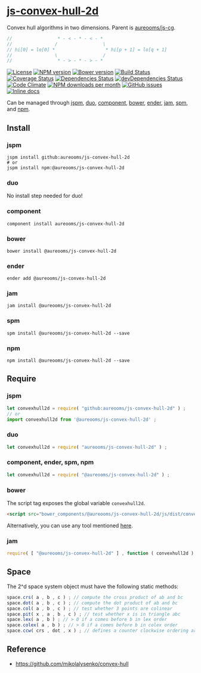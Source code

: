 [js-convex-hull-2d](http://make-github-pseudonymous-again.github.io/js-convex-hull-2d)
==

Convex hull algorithms in two dimensions. Parent is
[aureooms/js-cg](https://github.com/make-github-pseudonymous-again/js-cg).

```js
//                 * - < - * - < - *
//                /                 \
// hi[0] = lo[0] *                   * hi[p + 1] = lo[q + 1]
//                \                 /
//                 * - > - * - > - *
```

[![License](https://img.shields.io/github/license/make-github-pseudonymous-again/js-convex-hull-2d.svg?style=flat)](https://raw.githubusercontent.com/make-github-pseudonymous-again/js-convex-hull-2d/master/LICENSE)
[![NPM version](https://img.shields.io/npm/v/@aureooms/js-convex-hull-2d.svg?style=flat)](https://www.npmjs.org/package/@aureooms/js-convex-hull-2d)
[![Bower version](https://img.shields.io/bower/v/@aureooms/js-convex-hull-2d.svg?style=flat)](http://bower.io/search/?q=@aureooms/js-convex-hull-2d)
[![Build Status](https://img.shields.io/travis/make-github-pseudonymous-again/js-convex-hull-2d.svg?style=flat)](https://travis-ci.org/make-github-pseudonymous-again/js-convex-hull-2d)
[![Coverage Status](https://img.shields.io/coveralls/make-github-pseudonymous-again/js-convex-hull-2d.svg?style=flat)](https://coveralls.io/r/make-github-pseudonymous-again/js-convex-hull-2d)
[![Dependencies Status](https://img.shields.io/david/make-github-pseudonymous-again/js-convex-hull-2d.svg?style=flat)](https://david-dm.org/make-github-pseudonymous-again/js-convex-hull-2d#info=dependencies)
[![devDependencies Status](https://img.shields.io/david/dev/make-github-pseudonymous-again/js-convex-hull-2d.svg?style=flat)](https://david-dm.org/make-github-pseudonymous-again/js-convex-hull-2d#info=devDependencies)
[![Code Climate](https://img.shields.io/codeclimate/github/make-github-pseudonymous-again/js-convex-hull-2d.svg?style=flat)](https://codeclimate.com/github/make-github-pseudonymous-again/js-convex-hull-2d)
[![NPM downloads per month](https://img.shields.io/npm/dm/@aureooms/js-convex-hull-2d.svg?style=flat)](https://www.npmjs.org/package/@aureooms/js-convex-hull-2d)
[![GitHub issues](https://img.shields.io/github/issues/make-github-pseudonymous-again/js-convex-hull-2d.svg?style=flat)](https://github.com/make-github-pseudonymous-again/js-convex-hull-2d/issues)
[![Inline docs](http://inch-ci.org/github/make-github-pseudonymous-again/js-convex-hull-2d.svg?branch=master&style=shields)](http://inch-ci.org/github/make-github-pseudonymous-again/js-convex-hull-2d)

Can be managed through [jspm](https://github.com/jspm/jspm-cli),
[duo](https://github.com/duojs/duo),
[component](https://github.com/componentjs/component),
[bower](https://github.com/bower/bower),
[ender](https://github.com/ender-js/Ender),
[jam](https://github.com/caolan/jam),
[spm](https://github.com/spmjs/spm),
and [npm](https://github.com/npm/npm).

## Install

### jspm
```terminal
jspm install github:aureooms/js-convex-hull-2d
# or
jspm install npm:@aureooms/js-convex-hull-2d
```
### duo
No install step needed for duo!

### component
```terminal
component install aureooms/js-convex-hull-2d
```

### bower
```terminal
bower install @aureooms/js-convex-hull-2d
```

### ender
```terminal
ender add @aureooms/js-convex-hull-2d
```

### jam
```terminal
jam install @aureooms/js-convex-hull-2d
```

### spm
```terminal
spm install @aureooms/js-convex-hull-2d --save
```

### npm
```terminal
npm install @aureooms/js-convex-hull-2d --save
```

## Require
### jspm
```js
let convexhull2d = require( "github:aureooms/js-convex-hull-2d" ) ;
// or
import convexhull2d from '@aureooms/js-convex-hull-2d' ;
```
### duo
```js
let convexhull2d = require( "aureooms/js-convex-hull-2d" ) ;
```

### component, ender, spm, npm
```js
let convexhull2d = require( "@aureooms/js-convex-hull-2d" ) ;
```

### bower
The script tag exposes the global variable `convexhull2d`.
```html
<script src="bower_components/@aureooms/js-convex-hull-2d/js/dist/convex-hull-2d.min.js"></script>
```
Alternatively, you can use any tool mentioned [here](http://bower.io/docs/tools/).

### jam
```js
require( [ "@aureooms/js-convex-hull-2d" ] , function ( convexhull2d ) { ... } ) ;
```

## Space

The 2^d space system object must have the following static methods:

```js
space.crs( a , b , c ) ; // compute the cross product of ab and bc
space.dot( a , b , c ) ; // compute the dot product of ab and bc
space.col( a , b , c ) ; // test whether 3 points are colinear
space.pit( x , a , b , c ) ; // test whether x is in triangle abc
space.lex( a , b ) ; // > 0 if a comes before b in lex order
space.colex( a , b ) ; // > 0 if a comes before b in colex order
space.ccw( crs , dot , x ) ; // defines a counter clockwise ordering around x
```

## Reference

  - https://github.com/mikolalysenko/convex-hull
